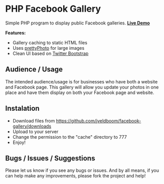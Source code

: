 PHP Facebook Gallery
====================

Simple PHP program to display public Facebook galleries. **[Live Demo](http://castletwo.com/facebook-gallery/)**

**Features:**

- Gallery caching to static HTML files
- Uses [prettyPhoto](http://www.no-margin-for-errors.com/projects/prettyphoto-jquery-lightbox-clone/) for large images
- Clean UI based on [Twitter Bootstrap](http://twitter.github.com/bootstrap/)


Audience / Usage
----------------

The intended audience/usage is for businesses who have both a website and Facebook page. 
This gallery will allow you update your photos in one place and have them display on both your Facebook page and website.

Instalation
-----------

- Download files from https://github.com/jveldboom/facebook-gallery/downloads
- Upload to your server
- Change the permission to the "cache" directory to 777
- Enjoy!

Bugs / Issues / Suggestions
---------------------------

Please let us know if you see any bugs or issues. And by all means, if you can help make any improvements, please fork the project and help!
